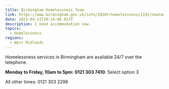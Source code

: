 ```yaml
---
title: Birmingham Homelessness Team
link: https://www.birmingham.gov.uk/info/20207/homelessness/1191/newtown_housing_options_centre
date: 2023-04-11T20:14:06.017Z
description: I need accommodation now.
topics:
  - Homelessness
regions:
  - West Midlands
---
```

Homelessness services in Birmingham are available 24/7 over the telephone.

**Monday to Friday, 10am to 5pm:** **0121 303 7410**. Select option 3

All other times: 0121 303 2296